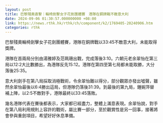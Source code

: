 ```yaml
---
layout: post
title: 巴黎殘奧直擊｜輪椅劍擊女子花劍團體賽　港隊在銅牌戰不敵意大利
date: 2024-09-06 01:30:57.000000000 +08:00
link: https://news.rthk.hk/rthk/ch/component/k2/1769405-20240906.htm
categories: rthk
---
```


巴黎殘奧輪椅劍擊女子花劍團體賽，港隊在銅牌戰以33:45不敵意大利，未能取得獎牌。

港隊在首兩局分別由湯雅婷及范珮珊出戰，完成落後3:10。六朝元老余翠怡在第三局以12:2大比數勝出，為港隊反先15:12。港隊在第四至第七局都未能取勝，大分落後25:35。

意大利劍手在第八局採取消極戰術，令余翠怡難以得分，部分觀眾亦發出噓聲，雖然余翠怡最後以6:4勝出這局，但港隊仍落後31:39。到最後的第九局，鍾婉萍替補上陣，以2:5不敵對手，港隊最終以33:45落敗。

幾名港隊代表在賽後都表示，大家都已經盡力，整體上滿意表現。余翠怡說，對手在第八局利用規則上容許的戰術，屬比賽一部分，至於觀賞性是另一回事，接著將會參與重劍項目，希望好好休息準備。
